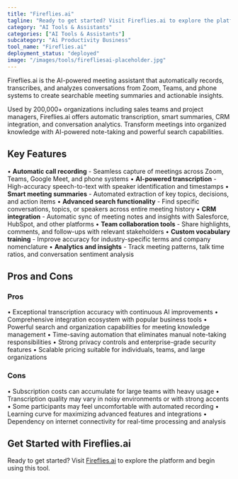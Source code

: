 ```yaml
---
title: "Fireflies.ai"
tagline: "Ready to get started? Visit Fireflies.ai to explore the platform and begin us..."
category: "AI Tools & Assistants"
categories: ["AI Tools & Assistants"]
subcategory: "Ai Productivity Business"
tool_name: "Fireflies.ai"
deployment_status: "deployed"
image: "/images/tools/firefliesai-placeholder.jpg"
---
```

Fireflies.ai is the AI-powered meeting assistant that automatically records, transcribes, and analyzes conversations from Zoom, Teams, and phone systems to create searchable meeting summaries and actionable insights.

Used by 200,000+ organizations including sales teams and project managers, Fireflies.ai offers automatic transcription, smart summaries, CRM integration, and conversation analytics. Transform meetings into organized knowledge with AI-powered note-taking and powerful search capabilities.

## Key Features

• **Automatic call recording** - Seamless capture of meetings across Zoom, Teams, Google Meet, and phone systems
• **AI-powered transcription** - High-accuracy speech-to-text with speaker identification and timestamps
• **Smart meeting summaries** - Automated extraction of key topics, decisions, and action items
• **Advanced search functionality** - Find specific conversations, topics, or speakers across entire meeting history
• **CRM integration** - Automatic sync of meeting notes and insights with Salesforce, HubSpot, and other platforms
• **Team collaboration tools** - Share highlights, comments, and follow-ups with relevant stakeholders
• **Custom vocabulary training** - Improve accuracy for industry-specific terms and company nomenclature
• **Analytics and insights** - Track meeting patterns, talk time ratios, and conversation sentiment analysis

## Pros and Cons

### Pros
• Exceptional transcription accuracy with continuous AI improvements
• Comprehensive integration ecosystem with popular business tools
• Powerful search and organization capabilities for meeting knowledge management
• Time-saving automation that eliminates manual note-taking responsibilities
• Strong privacy controls and enterprise-grade security features
• Scalable pricing suitable for individuals, teams, and large organizations

### Cons
• Subscription costs can accumulate for large teams with heavy usage
• Transcription quality may vary in noisy environments or with strong accents
• Some participants may feel uncomfortable with automated recording
• Learning curve for maximizing advanced features and integrations
• Dependency on internet connectivity for real-time processing and analysis

## Get Started with Fireflies.ai

Ready to get started? Visit [Fireflies.ai](https://fireflies.ai) to explore the platform and begin using this tool.